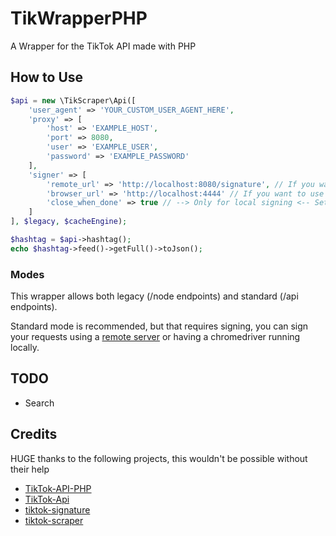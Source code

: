 # TikWrapperPHP
A Wrapper for the TikTok API made with PHP

## How to Use
```php
$api = new \TikScraper\Api([
    'user_agent' => 'YOUR_CUSTOM_USER_AGENT_HERE',
    'proxy' => [
        'host' => 'EXAMPLE_HOST',
        'port' => 8080,
        'user' => 'EXAMPLE_USER',
        'password' => 'EXAMPLE_PASSWORD'
    ],
    'signer' => [
        'remote_url' => 'http://localhost:8080/signature', // If you want to use remote signing
        'browser_url' => 'http://localhost:4444' // If you want to use local chromedriver
        'close_when_done' => true // --> Only for local signing <-- Set to true if you want to quit the browser after making the request (default true)
    ]
], $legacy, $cacheEngine);

$hashtag = $api->hashtag();
echo $hashtag->feed()->getFull()->toJson();
```

### Modes
This wrapper allows both legacy (/node endpoints) and standard (/api endpoints).

Standard mode is recommended, but that requires signing, you can sign your requests using a [remote server](https://github.com/carcabot/tiktok-signature) or having a chromedriver running locally.

## TODO
* Search

## Credits
HUGE thanks to the following projects, this wouldn't be possible without their help

* [TikTok-API-PHP](https://github.com/ssovit/TikTok-API-PHP)
* [TikTok-Api](https://github.com/davidteather/TikTok-Api)
* [tiktok-signature](https://github.com/carcabot/tiktok-signature)
* [tiktok-scraper](https://github.com/drawrowfly/tiktok-scraper)
